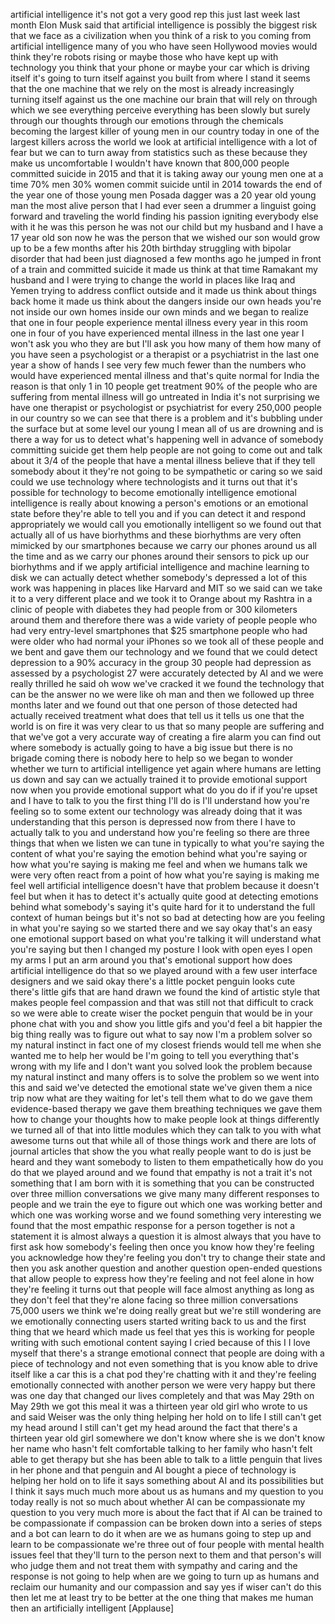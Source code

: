 
artificial intelligence
it&#39;s not got a very good rep this just
last week last month Elon Musk said that
artificial intelligence is possibly the
biggest risk that we face as a
civilization
when you think of a risk to you coming
from artificial intelligence many of you
who have seen Hollywood movies would
think they&#39;re robots rising or maybe
those who have kept up with technology
you think that your phone or maybe your
car which is driving itself it&#39;s going
to turn itself against you
built from where I stand it seems that
the one machine that we rely on the most
is already increasingly turning itself
against us
the one machine our brain that will rely
on through which we see everything
perceive everything has been slowly but
surely through our thoughts through our
emotions through the chemicals becoming
the largest killer of young men in our
country today in one of the largest
killers across the world we look at
artificial intelligence with a lot of
fear but we can to turn away from
statistics such as these because they
make us uncomfortable I wouldn&#39;t have
known that 800,000 people committed
suicide in 2015 and that it is taking
away our young men one at a time
70% men 30% women commit suicide until
in 2014 towards the end of the year one
of those young men Posada dagger was a
20 year old young man the most alive
person that I had ever seen a drummer a
linguist going forward and traveling the
world finding his passion igniting
everybody else with it he was this
person he was not our child but my
husband and I have a 17 year old son now
he was the person that we wished our son
would grow up to be
a few months after his 20th birthday
struggling with bipolar disorder that
had been just diagnosed a few months ago
he jumped in front of a train and
committed suicide it made us think at
that time
Ramakant my husband and I were trying to
change the world in places like Iraq and
Yemen trying to address conflict outside
and it made us think about things back
home it made us think about the dangers
inside our own heads you&#39;re not inside
our own homes inside our own minds and
we began to realize that one in four
people experience mental illness every
year in this room one in four of you
have experienced mental illness in the
last one year I won&#39;t ask you who they
are but I&#39;ll ask you how many of them
how many of you have seen a psychologist
or a therapist or a psychiatrist in the
last one year a show of hands
I see very few much fewer than the
numbers who would have experienced
mental illness and that&#39;s quite normal
for India the reason is that only 1 in
10 people get treatment 90% of the
people who are suffering from mental
illness will go untreated in India it&#39;s
not surprising we have one therapist or
psychologist or psychiatrist for every
250,000 people in our country so we can
see that there is a problem and it&#39;s
bubbling under the surface but at some
level our young I mean all of us are
drowning
and is there a way for us to detect
what&#39;s happening well in advance of
somebody committing suicide get them
help people are not going to come out
and talk about it 3/4 of the people that
have a mental illness believe that if
they tell somebody about it they&#39;re not
going to be sympathetic or caring so we
said could we use technology where
technologists and it turns out that it&#39;s
possible for technology to become
emotionally intelligence emotional
intelligence is really about knowing a
person&#39;s emotions or an emotional state
before they&#39;re able to tell you and if
you can detect it and respond
appropriately we would call you
emotionally intelligent so we found out
that actually all of us have biorhythms
and these biorhythms are very often
mimicked by our smartphones because we
carry our phones around us all the time
and as we carry our phones around their
sensors to pick up our biorhythms and if
we apply artificial intelligence and
machine learning to disk
we can actually detect whether
somebody&#39;s depressed a lot of this work
was happening in places like Harvard and
MIT so we said can we take it to a very
different place and we took it to Orange
about my Rashtra in a clinic of people
with diabetes they had people from or
300 kilometers around them and therefore
there was a wide variety of people
people who had very entry-level
smartphones that $25 smartphone people
who had were older who had normal your
iPhones so we took all of these people
and we bent and gave them
our technology and we found that we
could detect depression to a 90%
accuracy in the group 30 people had
depression as assessed by a psychologist
27 were accurately detected by AI and we
were really thrilled he said oh wow
we&#39;ve cracked it we found the technology
that can be the answer no we were like
oh man and then we followed up three
months later and we found out that one
person of those detected had actually
received treatment what does that tell
us
it tells us one that the world is on
fire it was very clear to us that so
many people are suffering and that we&#39;ve
got a very accurate way of creating a
fire alarm you can find out where
somebody is actually going to have a big
issue but there is no brigade coming
there is nobody here to help so we began
to wonder whether we turn to artificial
intelligence yet again where humans are
letting us down and say can we actually
trained it to provide emotional support
now when you provide emotional support
what do you do if if you&#39;re upset and I
have to talk to you the first thing I&#39;ll
do is I&#39;ll understand how you&#39;re feeling
so to some extent our technology was
already doing that it was understanding
that this person is depressed now from
there I have to actually talk to you and
understand how you&#39;re feeling so there
are three things that when we listen we
can tune in typically to what you&#39;re
saying the content of what you&#39;re saying
the emotion behind what you&#39;re saying or
how what you&#39;re saying is making me feel
and when we humans talk we were very
often react from a point of how what
you&#39;re saying is making me feel well
artificial intelligence doesn&#39;t have
that problem because it doesn&#39;t feel but
when it has to detect it&#39;s actually
quite good at detecting emotions behind
what somebody&#39;s saying it&#39;s quite hard
for it to understand the full context of
human beings but it&#39;s not so bad at
detecting how are you feeling in what
you&#39;re saying so we started there and we
say
okay that&#39;s an easy one emotional
support based on what you&#39;re talking it
will understand what you&#39;re saying but
then I changed my posture I look with
open eyes I open my arms I put an arm
around you that&#39;s emotional support
how does artificial intelligence do that
so we played around with a few user
interface designers and we said okay
there&#39;s a little pocket penguin looks
cute there&#39;s little gifs that are hand
drawn we found the kind of artistic
style that makes people feel compassion
and that was still not that difficult to
crack so we were able to create wiser
the pocket penguin that would be in your
phone chat with you and show you little
gifs and you&#39;d feel a bit happier the
big thing really was to figure out what
to say
now I&#39;m a problem solver so my natural
instinct in fact one of my closest
friends would tell me when she wanted me
to help her would be I&#39;m going to tell
you everything that&#39;s wrong with my life
and I don&#39;t want you solved look the
problem because my natural instinct and
many offers is to solve the problem so
we went into this and said we&#39;ve
detected the emotional state we&#39;ve given
them a nice trip now what are they
waiting for
let&#39;s tell them what to do we gave them
evidence-based therapy we gave them
breathing techniques we gave them how to
change your thoughts how to make people
look at things differently we turned all
of that into little modules which they
can talk to you with what awesome turns
out that while all of those things work
and there are lots of journal articles
that show the you what really people
want to do is just be heard and they
want somebody to listen to them
empathetically
how do you do that we played around and
we found that empathy is not a trait
it&#39;s not something that I am born with
it is something that you can be
constructed
over three million conversations we give
many many different responses to people
and we train the eye to figure out which
one was working better and which one was
working worse and we found something
very interesting we found that the most
empathic response for a person together
is not a statement it is almost always a
question it is almost always that you
have to first ask how somebody&#39;s feeling
then once you know how they&#39;re feeling
you acknowledge how they&#39;re feeling you
don&#39;t try to change their state and then
you ask another question and another
question open-ended questions that allow
people to express how they&#39;re feeling
and not feel alone in how they&#39;re
feeling it turns out that people will
face almost anything as long as they
don&#39;t feel that they&#39;re alone facing
so three million conversations 75,000
users we think we&#39;re doing really great
but we&#39;re still wondering are we
emotionally connecting users started
writing back to us and the first thing
that we heard which made us feel that
yes this is working for people writing
with such emotional content saying I
cried because of this I I love myself
that there&#39;s a strange emotional connect
that people are doing with a piece of
technology and not even something that
is you know able to drive itself like a
car this is a chat pod they&#39;re chatting
with it and they&#39;re feeling emotionally
connected with another person we were
very happy but there was one day that
changed our lives completely and that
was May 29th on May 29th we got this
meal it was a thirteen year old girl who
wrote to us and said Weiser was the only
thing helping her hold on to life I
still can&#39;t get my head around I still
can&#39;t get my head around the fact that
there&#39;s a thirteen year old girl
somewhere we don&#39;t know where she is we
don&#39;t know her name who hasn&#39;t felt
comfortable talking to her family who
hasn&#39;t felt able to get therapy but she
has been able to talk to a little
penguin that lives in her phone and that
penguin and AI bought a piece of
technology is helping her hold on to
life
it says something about AI and its
possibilities but I think it says much
much more about us as humans
and my question to you today really is
not so much about whether AI can be
compassionate my question to you very
much more is about the fact that if AI
can be trained to be compassionate
if compassion can be broken down into a
series of steps and a bot can learn to
do it when are we as humans going to
step up and learn to be compassionate
we&#39;re three out of four people with
mental health issues feel that they&#39;ll
turn to the person next to them and that
person&#39;s will who judge them and not
treat them with sympathy and caring and
the response is not going to help
when are we going to turn up as humans
and reclaim our humanity and our
compassion and say yes if wiser can&#39;t do
this then let me at least try to be
better at the one thing that makes me
human then an artificially intelligent
[Applause]
